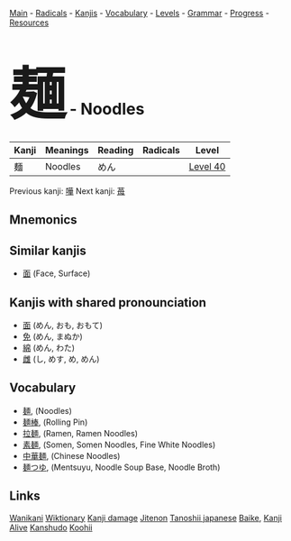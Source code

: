 <style> bigfont {font-size: 100px}</style>
[Main](../README.md) -
[Radicals](../radicals.md) -
[Kanjis](../kanjis.md) -
[Vocabulary](../vocabulary.md) -
[Levels](../levels.md) -
[Grammar](../grammar.md) - 
[Progress](../progress.md) -
[Resources](../resources.md)
# <bigfont> 麺</bigfont> - Noodles 

| Kanji | Meanings | Reading | Radicals | Level |
| --- | --- | --- | --- | --- |
| 麺 | Noodles | めん |  | [Level 40](../levels/wk_level40.md) |

Previous kanji: [嘩](嘩.md) Next kanji: [苺](苺.md) 

## Mnemonics
 


## Similar kanjis
 * [面](面.md) (Face, Surface)



## Kanjis with shared pronounciation
 * [面](面.md) (めん, おも, おもて)
* [免](免.md) (めん, まぬか)
* [綿](綿.md) (めん, わた)
* [雌](雌.md) (し, めす, め, めん)



## Vocabulary
 * [麺](../vocabulary/麺.md), (Noodles)
* [麺棒](../vocabulary/麺.md), (Rolling Pin)
* [拉麺](../vocabulary/麺.md), (Ramen, Ramen Noodles)
* [素麺](../vocabulary/麺.md), (Somen, Somen Noodles, Fine White Noodles)
* [中華麺](../vocabulary/麺.md), (Chinese Noodles)
* [麺つゆ](../vocabulary/麺.md), (Mentsuyu, Noodle Soup Base, Noodle Broth)




## Links 


[Wanikani](https://www.wanikani.com/kanji/麺)
[Wiktionary](https://en.wiktionary.org/wiki/麺)
[Kanji damage](http://www.kanjidamage.com/kanji/search?utf8=✓&q=麺)
[Jitenon](https://jitenon.com/kanji/麺)
[Tanoshii japanese](https://www.tanoshiijapanese.com/dictionary/kanji.cfm?k=麺)
[Baike](https://baike.baidu.com/item/麺),
[Kanji Alive](https://app.kanjialive.com/麺)
[Kanshudo](https://www.kanshudo.com/searchmn?q=麺)
[Koohii](https://kanji.koohii.com/study/kanji/麺)
